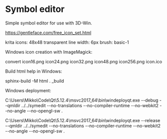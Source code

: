 # Symbol editor

Simple symbol editor for use with 3D-Win.

https://gentleface.com/free_icon_set.html

krita icons:
	48x48
	transparent
	line width: 6px
	brush: basic-1

Windows icon creation with ImageMagick:

convert icon16.png icon24.png icon32.png icon48.png icon256.png icon.ico

Build html help in Windows:

sphinx-build -M html . _build

Windows deployment:

C:\Users\Mikko\Code\Qt\5.12.4\msvc2017_64\bin\windeployqt.exe
	--debug --qmldir ../../symedit
	--no-translations --no-compiler-runtime --no-webkit2 --no-angle --no-opengl-sw
	.

C:\Users\Mikko\Code\Qt\5.12.4\msvc2017_64\bin\windeployqt.exe
	--release --qmldir ../../symedit
	--no-translations --no-compiler-runtime --no-webkit2 --no-angle --no-opengl-sw
	.

